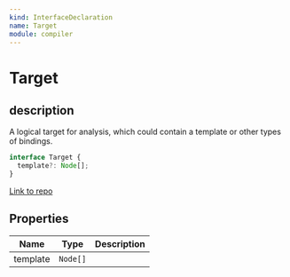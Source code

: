 ```yaml
---
kind: InterfaceDeclaration
name: Target
module: compiler
---
```


# Target

## description

A logical target for analysis, which could contain a template or other types of bindings.

```ts
interface Target {
  template?: Node[];
}
```

[Link to repo](https://github.com/timdeschryver/angular/blob/master/packages/compiler/src/render3/view/t2_api.ts#L25-L27)

## Properties

| Name     | Type     | Description |
| -------- | -------- | ----------- |
| template | `Node[]` |             |
